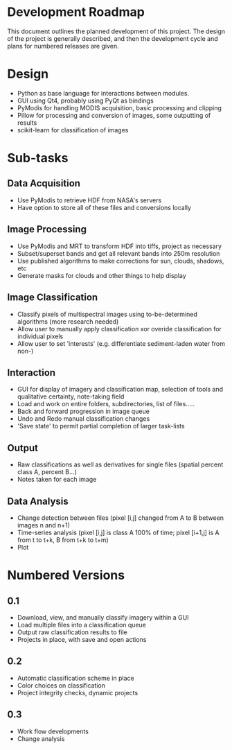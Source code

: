 Development Roadmap
===================

This document outlines the planned development of this project.
The design of the project is generally described, and then the development cycle and plans for numbered releases are given.


Design
======

* Python as base language for interactions between modules.
* GUI using Qt4, probably using PyQt as bindings
* PyModis for handling MODIS acquisition, basic processing and clipping
* Pillow for processing and conversion of images, some outputting of results
* scikit-learn for classification of images

Sub-tasks
==========

Data Acquisition
----------------

* Use PyModis to retrieve HDF from NASA's servers
* Have option to store all of these files and conversions locally


Image Processing
----------------

* Use PyModis and MRT to transform HDF into tiffs, project as necessary
* Subset/superset bands and get all relevant bands into 250m resolution
* Use published algorithms to make corrections for sun, clouds, shadows, etc
* Generate masks for clouds and other things to help display


Image Classification
--------------------

* Classify pixels of multispectral images using to-be-determined algorithms (more research needed)
* Allow user to manually apply classification xor overide classification for individual pixels
* Allow user to set 'interests' (e.g. differentiate sediment-laden water from non-)


Interaction
-----------

* GUI for display of imagery and classification map, selection of tools and qualitative certainty, note-taking field
* Load and work on entire folders, subdirectories, list of files.....
* Back and forward progression in image queue
* Undo and Redo manual classification changes
* 'Save state' to permit partial completion of larger task-lists


Output
------

* Raw classifications as well as derivatives for single files (spatial percent class A, percent B...)
* Notes taken for each image

Data Analysis
-------------

* Change detection between files (pixel [i,j] changed from A to B between images n and n+1)
* Time-series analysis (pixel [i,j] is class A 100% of time; pixel [i+1,j] is A from t to t+k, B from t+k to t+m)
* Plot


Numbered Versions
=================

0.1
---

* Download, view, and manually classify imagery within a GUI
* Load multiple files into a classification queue
* Output raw classification results to file
* Projects in place, with save and open actions


0.2
---

* Automatic classification scheme in place
* Color choices on classification
* Project integrity checks, dynamic projects

0.3
---

* Work flow developments
* Change analysis

